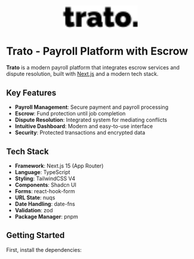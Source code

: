 <div align="center">
  <img src="public/trato.svg" alt="Trato Logo" width="200" />
</div>

# Trato - Payroll Platform with Escrow

**Trato** is a modern payroll platform that integrates escrow services and dispute resolution, built with [Next.js](https://nextjs.org) and a modern tech stack.

## Key Features

- **Payroll Management**: Secure payment and payroll processing
- **Escrow**: Fund protection until job completion
- **Dispute Resolution**: Integrated system for mediating conflicts
- **Intuitive Dashboard**: Modern and easy-to-use interface
- **Security**: Protected transactions and encrypted data

## Tech Stack

- **Framework**: Next.js 15 (App Router)
- **Language**: TypeScript
- **Styling**: TailwindCSS V4
- **Components**: Shadcn UI
- **Forms**: react-hook-form
- **URL State**: nuqs
- **Date Handling**: date-fns
- **Validation**: zod
- **Package Manager**: pnpm

## Getting Started

First, install the dependencies:
